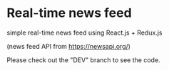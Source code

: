 # Real-time news feed

simple real-time news feed using React.js + Redux.js

(news feed API from https://newsapi.org/)

Please check out the "DEV" branch to see the code.
